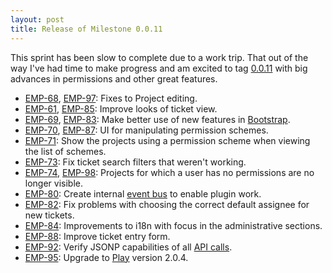 ```yaml
---
layout: post
title: Release of Milestone 0.0.11
---
```


This sprint has been slow to complete due to a work trip.  That out of the
way I've had time to make progress and am excited to tag [0.0.11](http://issues.emperorapp.com/ticket/EMP-66) with big
advances in permissions and other great features.

* [EMP-68](http://issues.emperorapp.com/ticket/EMP-68), [EMP-97](http://issues.emperorapp.com/ticket/EMP-97): Fixes to Project editing.
* [EMP-61](http://issues.emperorapp.com/ticket/EMP-61), [EMP-85](http://issues.emperorapp.com/ticket/EMP-85): Improve looks of ticket view.
* [EMP-69](http://issues.emperorapp.com/ticket/EMP-69), [EMP-83](http://issues.emperorapp.com/ticket/EMP-83): Make better use of new features in [Bootstrap](http://twitter.github.com/bootstrap/).
* [EMP-70](http://issues.emperorapp.com/ticket/EMP-70), [EMP-87](http://issues.emperorapp.com/ticket/EMP-87): UI for manipulating permission schemes.
* [EMP-71](http://issues.emperorapp.com/ticket/EMP-71): Show the projects using a permission scheme when viewing the list of schemes.
* [EMP-73](http://issues.emperorapp.com/ticket/EMP-73): Fix ticket search filters that weren't working.
* [EMP-74](http://issues.emperorapp.com/ticket/EMP-74), [EMP-98](http://issues.emperorapp.com/ticket/EMP-98): Projects for which a user has no permissions are no longer visible.
* [EMP-80](http://issues.emperorapp.com/ticket/EMP-80): Create internal [event bus](https://emperorapp.atlassian.net/wiki/display/EMP/Plugins) to enable plugin work.
* [EMP-82](http://issues.emperorapp.com/ticket/EMP-82): Fix problems with choosing the correct default assignee for new tickets.
* [EMP-84](http://issues.emperorapp.com/ticket/EMP-84): Improvements to i18n with focus in the administrative sections.
* [EMP-88](http://issues.emperorapp.com/ticket/EMP-88): Improve ticket entry form.
* [EMP-92](http://issues.emperorapp.com/ticket/EMP-92): Verify JSONP capabilities of all [API calls](https://emperorapp.atlassian.net/wiki/display/EMP/API+Documentation).
* [EMP-95](http://issues.emperorapp.com/ticket/EMP-95): Upgrade to [Play](http://www.playframework.org/) version 2.0.4.